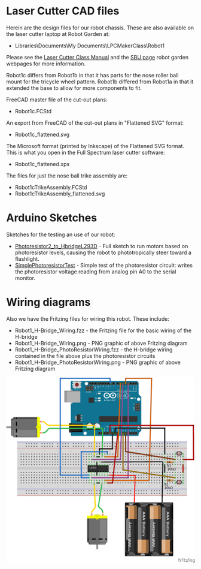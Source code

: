 Laser Cutter CAD files
======================

Herein are the design files for our robot chassis.  These are also available on the laser cutter laptop at Robot Garden at:
  * Libraries\Documents\My Documents\LPCMakerClass\Robot1
  
Please see the [Laser Cutter Class Manual](https://drive.google.com/file/d/0B0z8iTjN78OjWFJiWnEyOEs5bFk/edit?usp=sharing) and the [SBU page](http://www.robotgarden.org/workshop/safety-and-basic-use/) robot garden webpages for more information.

Robot1c differs from Robot1b in that it has parts for the nose roller ball mount for the tricycle wheel pattern.  Robot1b differed from Robot1a in that it extended the base to allow for more components to fit.

FreeCAD master file of the cut-out plans:
   * Robot1c.FCStd

An export from FreeCAD of the cut-out plans in "Flattened SVG" format:
   * Robot1c_flattened.svg

The Microsoft format (printed by Inkscape) of the Flattened SVG format.  This is what you open in the Full Spectrum laser cutter software:
   * Robot1c_flattened.xps

The files for just the nose ball trike assembly are:
 * Robot1cTrikeAssembly.FCStd
 * Robot1cTrikeAssembly_flattened.svg

Arduino Sketches
================

Sketches for the testing an use of our robot:
 * [Photoresistor2_to_HbridgeL293D](https://github.com/jdsalmonson/LPCMakerClass/tree/master/Robot1/Photoresistor2_to_HbridgeL293D) - Full sketch to run motors based on photoresistor levels, causing the robot to phototropically steer toward a flashlight. 
 * [SimplePhotoresistorTest](https://github.com/jdsalmonson/LPCMakerClass/tree/master/Robot1/SimplePhotoresistorTest) - Simple test of the photoresistor circuit: writes the photoresistor voltage reading from analog pin A0 to the serial monitor.

Wiring diagrams
===============

Also we have the Fritzing files for wiring this robot.  These include:
 * Robot1_H-Bridge_Wiring.fzz  - the Fritzing file for the basic wiring of the H-bridge
 * Robot1_H-Bridge_Wiring.png  - PNG graphic of above Fritzing diagram
 * Robot1_H-Bridge_PhotoResistorWiring.fzz  - the H-bridge wiring contained in the file above plus the photoresistor circuits
 * Robot1_H-Bridge_PhotoResistorWiring.png  - PNG graphic of above Fritzing diagram

![PhotoResistorWiring figure](Robot1_H-Bridge_PhotoResistorWiring.png)
